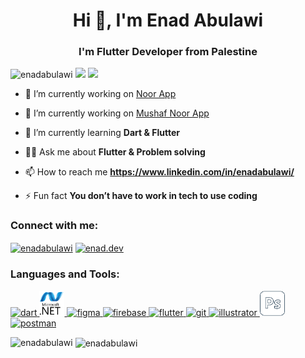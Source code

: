 <h1 align="center">Hi 👋, I'm Enad Abulawi</h1>
<h3 align="center">I'm Flutter Developer from Palestine</h3>


<p align="left"> <img src="https://komarev.com/ghpvc/?username=enadabulawi&label=Profile%20views&color=0e75b6&style=flat" alt="enadabulawi" />
  <img src="https://img.shields.io/badge/Flutter-02569B?style=for-the-badge&logo=flutter&logoColor=white" />
    <img src="https://img.shields.io/badge/Dart-0175C2?style=for-the-badge&logo=dart&logoColor=white" />
</p>


- 🔭 I’m currently working on [Noor App](https://play.google.com/store/apps/details?id=com.Enad.Noor&hl=ar) 

- 🔭 I’m currently working on [Mushaf Noor App](https://play.google.com/store/apps/details?id=com.Noor.MushafNoor&pli=1)
  
- 🌱 I’m currently learning **Dart & Flutter**

- 💬💬 Ask me about **Flutter & Problem solving**

- 📫 How to reach me **https://www.linkedin.com/in/enadabulawi/**

- ⚡ Fun fact **You don’t have to work in tech to use coding**

<h3 align="left">Connect with me:</h3>
<p align="left">
<a href="https://linkedin.com/in/enadabulawi1" target="blank"><img align="center" src="https://raw.githubusercontent.com/rahuldkjain/github-profile-readme-generator/master/src/images/icons/Social/linked-in-alt.svg" alt="enadabulawi" height="30" width="40" /></a>
<a href="https://instagram.com/enad.dev" target="blank"><img align="center" src="https://raw.githubusercontent.com/rahuldkjain/github-profile-readme-generator/master/src/images/icons/Social/instagram.svg" alt="enad.dev" height="30" width="40" /></a>
</p>

<h3 align="left">Languages and Tools:</h3>
<p align="left"> <a href="https://dart.dev" target="_blank" rel="noreferrer"> <img src="https://www.vectorlogo.zone/logos/dartlang/dartlang-icon.svg" alt="dart" width="40" height="40"/> </a> <a href="https://dotnet.microsoft.com/" target="_blank" rel="noreferrer"> <img src="https://raw.githubusercontent.com/devicons/devicon/master/icons/dot-net/dot-net-original-wordmark.svg" alt="dotnet" width="40" height="40"/> </a> <a href="https://www.figma.com/" target="_blank" rel="noreferrer"> <img src="https://www.vectorlogo.zone/logos/figma/figma-icon.svg" alt="figma" width="40" height="40"/> </a> <a href="https://firebase.google.com/" target="_blank" rel="noreferrer"> <img src="https://www.vectorlogo.zone/logos/firebase/firebase-icon.svg" alt="firebase" width="40" height="40"/> </a> <a href="https://flutter.dev" target="_blank" rel="noreferrer"> <img src="https://www.vectorlogo.zone/logos/flutterio/flutterio-icon.svg" alt="flutter" width="40" height="40"/> </a> <a href="https://git-scm.com/" target="_blank" rel="noreferrer"> <img src="https://www.vectorlogo.zone/logos/git-scm/git-scm-icon.svg" alt="git" width="40" height="40"/> </a> <a href="https://www.adobe.com/in/products/illustrator.html" target="_blank" rel="noreferrer"> <img src="https://www.vectorlogo.zone/logos/adobe_illustrator/adobe_illustrator-icon.svg" alt="illustrator" width="40" height="40"/> </a> <a href="https://www.photoshop.com/en" target="_blank" rel="noreferrer"> <img src="https://raw.githubusercontent.com/devicons/devicon/master/icons/photoshop/photoshop-line.svg" alt="photoshop" width="40" height="40"/> </a> <a href="https://postman.com" target="_blank" rel="noreferrer"> <img src="https://www.vectorlogo.zone/logos/getpostman/getpostman-icon.svg" alt="postman" width="40" height="40"/> </a> </p>

<p><img align="left" src="https://github-readme-stats.vercel.app/api/top-langs?username=enadabulawi&show_icons=true&locale=en&layout=compact" alt="enadabulawi" /></p>

<p>&nbsp;<img align="center" src="https://github-readme-stats.vercel.app/api?username=enadabulawi&show_icons=true&locale=en" alt="enadabulawi" /></p>
